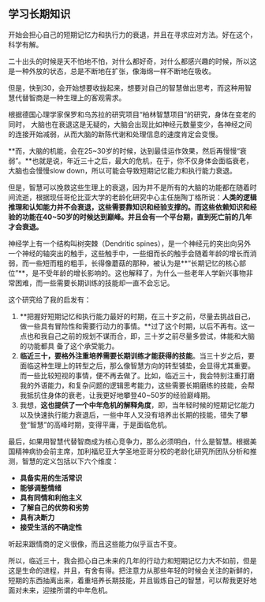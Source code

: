 ## 学习长期知识

开始会担心自己的短期记忆力和执行力的衰退，并且在寻求应对方法。好在这个，科学有解。

二十出头的时候是天不怕地不怕，对什么都好奇，对什么都感兴趣的时候，所以这是一种外放的状态，总是不断地在扩张，像海绵一样不断地在吸收。

但是，快到30，会开始想要收拢起来，想要对自己的智慧做出思考，而这种用智慧代替智商是一种生理上的客观需求。

根据德国心理学家保罗和乌苏拉的研究项目“柏林智慧项目”的研究，身体在变老的同时， 大脑也在衰退这是无疑的，大脑会出现比如神经元数量变少，各神经之间的连接开始减弱，从而大脑的新陈代谢和处理信息的速度肯定会变慢。

**而，大脑的机能，会在25~30岁的时候，达到最佳运作效果，然后再慢慢“衰弱”。**也就是说，年近三十之后，最大的危机，在于，你不仅身体会面临衰老，大脑也会慢慢slow down，所以可能会导致短期记忆能力和执行能力衰退。

但是，智慧可以挽救这些生理上的衰退，因为并不是所有的大脑的功能都在随着时间流逝，根据现任哥伦比亚大学的老龄化研究中心主任施陶丁格所说：**人类的逻辑推理和认知能力并不会衰退，这些需要靠知识和经验支撑的。而这些依赖知识和经验的功能在40~50岁的时候达到巅峰。并且会有一个平台期，直到死亡前的几年才会衰退。**

神经学上有一个结构叫树突棘（Dendritic spines），是一个神经元的突出向另外一个神经的轴突出的触手，这些触手中，一些细而长的触手会随着年龄的增长而消弱，而一些短而粗的粗手，长得像蘑菇的那种，被认为是**“长期记忆的核心部位”**，是不受年龄的增长影响的。这也解释了，为什么一些老年人学新兴事物非常困难，而一些需要长期训练的技能却一直不会忘记。

这个研究给了我的启发有：

1. **把握好短期记忆和执行能力最好的时期，在三十岁之前，尽量去挑战自己，做一些具有冒险性和需要行动力的事情。**过了这个时期，以后不再有。这一点也和我自己之前的规划不谋而合，即，三十岁之前尽量多尝试，体能和大脑的功能都具 备了这个承受能力。
2. **临近三十，要格外注重培养需要长期训练才能获得的技能**。当三十岁之后，要面临这种生理上的转型之后，那么像智慧方向的转型铺垫，会显得尤其重要。而一些比较短视的事情，便不再去做了。比如，临近三十，我会特别注重打磨我的外语能力，和复杂问题的逻辑思考能力，这些需要长期磨练的技能，会帮我抵抗住身体的衰老，让我更好地攀登40~50岁的经验巅峰期。
3. 我想，**这也提供了一个中年危机的解释角度**，即，当年轻时候的短期记忆能力以及快速执行能力衰退后，一些中年人又没有培养出长期的技能，错失了攀登“智慧”的高峰时期，变得平庸，于是面临危机。

最后，如果用智慧代替智商成为核心竞争力，那么必须明白，什么是智慧。根据美国精神病协会前主席，加利福尼亚大学圣地亚哥分校的老龄化研究所团队分析和推测，智慧的定义包括以下六个维度：

- **具备实用的生活常识**
- **能够调整情绪**
- **具有同情和利他主义**
- **了解自己的优势和劣势**
- **具有决断力**
- **接受生活的不确定性**

听起来跟情商的定义很像，而且这些能力似乎亘古不变。

所以，临近三十，我会担心自己未来的几年的行动力和短期记忆力大不如前，但是这是生命的进程，并且，有舍有得。把注意力从那些年轻的时候会关注的新鲜的，短期的东西抽离出来，着重培养长期技能，并且锻炼自己的智慧，可以帮我更好地面对未来，迎接所谓的中年危机。


